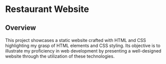 # Restaurant Website

## Overview

####
This project showcases a static website crafted with HTML and CSS highlighting my grasp of HTML elements and CSS styling. Its objective is to illustrate my proficiency in web development by presenting a well-designed website through the utilization of these technologies. 
